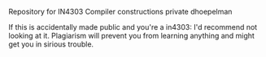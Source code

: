 Repository for IN4303 Compiler constructions
private dhoepelman

If this is accidentally made public and you're a in4303: I'd recommend not looking at it.
Plagiarism will prevent you from learning anything and might get you in sirious trouble.
